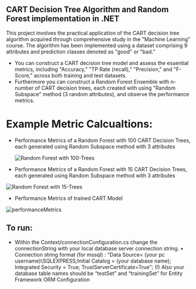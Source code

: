 ## CART Decision Tree Algorithm and Random Forest implementation in .NET
This project involves the practical application of the CART decision tree algorithm acquired through comprehensive study in the "Machine Learning" course.
 The algorithm has been implemented using a dataset comprising 9 attributes and prediction classes denoted as "good" or "bad."
 
 * You can construct a CART decision tree model and assess the essential metrics, including "Accuracy," "TP Rate (recall)," "Precision," and "F-Score," across both training and test datasets.
 * Furthermore you can construct a Random Forest Ensemble with n-number of CART decision trees, each created with using "Random Subspace" method (3 random attributes), and observe the performance metrics.
   
# Example Metric Calcualtions:

* Performance Metrics of a Random Forest with 100 CART Decision Trees, each generated using Random Subspace method with 3 attributes

  ![Random Forest with 100-Trees](https://github.com/gunesgultekin/CART_DECISION_TREE/assets/126399958/932fe920-dced-4fda-bfca-cdada82442b6)


* Performance Metrics of a Random Forest with 15 CART Decision Trees, each generated using Random Subspace method with 3 attributes

![Random Forest with 15-Trees](https://github.com/gunesgultekin/CART_DECISION_TREE/assets/126399958/85169b35-4431-4b2c-97d8-a45ac736a0dd)

* Performance Metrics of trained CART Model
  
![performanceMetrics](https://github.com/gunesgultekin/CART_DECISION_TREE/assets/126399958/b6115071-39f8-45f7-b15b-783da4a03dfb)


## To run:
-	Within the Context/connectionConfiguration.cs change the connectionString with your local database server connection string.
•	Connection string format (for mssql) :
 "Data Source= (your pc username)\\SQLEXPRESS;Initial Catalog = (your database name); Integrated Security = True; TrustServerCertificate=True";
(!) Also your database table names should be “testSet” and “trainingSet” for Entity Framework ORM Configuration
